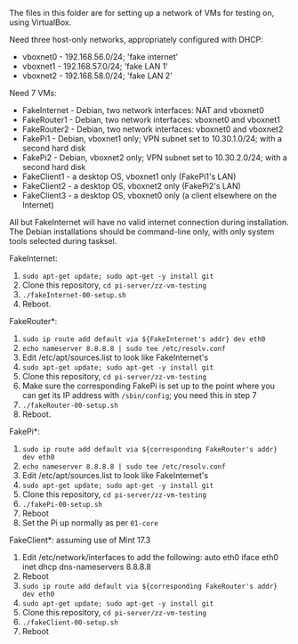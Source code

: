 The files in this folder are for setting up a network of VMs for
testing on, using VirtualBox.

Need three host-only networks, appropriately configured with DHCP:
- vboxnet0 - 192.168.56.0/24; 'fake internet'
- vboxnet1 - 192.168.57.0/24; 'fake LAN 1'
- vboxnet2 - 192.168.58.0/24; 'fake LAN 2'

Need 7 VMs:
- FakeInternet - Debian, two network interfaces: NAT and vboxnet0
- FakeRouter1 - Debian, two network interfaces: vboxnet0 and vboxnet1
- FakeRouter2 - Debian, two network interfaces: vboxnet0 and vboxnet2
- FakePi1 - Debian, vboxnet1 only; VPN subnet set to 10.30.1.0/24; with a second hard disk
- FakePi2 - Debian, vboxnet2 only; VPN subnet set to 10.30.2.0/24; with a second hard disk
- FakeClient1 - a desktop OS, vboxnet1 only (FakePi1's LAN)
- FakeClient2 - a desktop OS, vboxnet2 only (FakePi2's LAN)
- FakeClient3 - a desktop OS, vboxnet0 only (a client elsewhere on the Internet)

All but FakeInternet will have no valid internet connection during
installation. The Debian installations should be command-line only,
with only system tools selected during tasksel.


FakeInternet:
1. `sudo apt-get update; sudo apt-get -y install git`
2. Clone this repository, `cd pi-server/zz-vm-testing`
3. `./fakeInternet-00-setup.sh`
4. Reboot.


FakeRouter*:
1. `sudo ip route add default via ${FakeInternet's addr} dev eth0`
2. `echo nameserver 8.8.8.8 | sudo tee /etc/resolv.conf`
3. Edit /etc/apt/sources.list to look like FakeInternet's
4. `sudo apt-get update; sudo apt-get -y install git`
5. Clone this repository, `cd pi-server/zz-vm-testing`
6. Make sure the corresponding FakePi is set up to the point where you
   can get its IP address with `/sbin/config`; you need this in step 7
7. `./fakeRouter-00-setup.sh`
8. Reboot.


FakePi*:
1. `sudo ip route add default via ${corresponding FakeRouter's addr} dev eth0`
2. `echo nameserver 8.8.8.8 | sudo tee /etc/resolv.conf`
3. Edit /etc/apt/sources.list to look like FakeInternet's
4. `sudo apt-get update; sudo apt-get -y install git`
5. Clone this repository, `cd pi-server/zz-vm-testing`
6. `./fakePi-00-setup.sh`
7. Reboot
8. Set the Pi up normally as per `01-core`


FakeClient*: assuming use of Mint 17.3
1. Edit /etc/network/interfaces to add the following:
    auto eth0
    iface eth0 inet dhcp
    dns-nameservers 8.8.8.8
2. Reboot
3. `sudo ip route add default via ${corresponding FakeRouter's addr} dev eth0`
4. `sudo apt-get update; sudo apt-get -y install git`
5. Clone this repository, `cd pi-server/zz-vm-testing`
6. `./fakeClient-00-setup.sh`
7. Reboot
